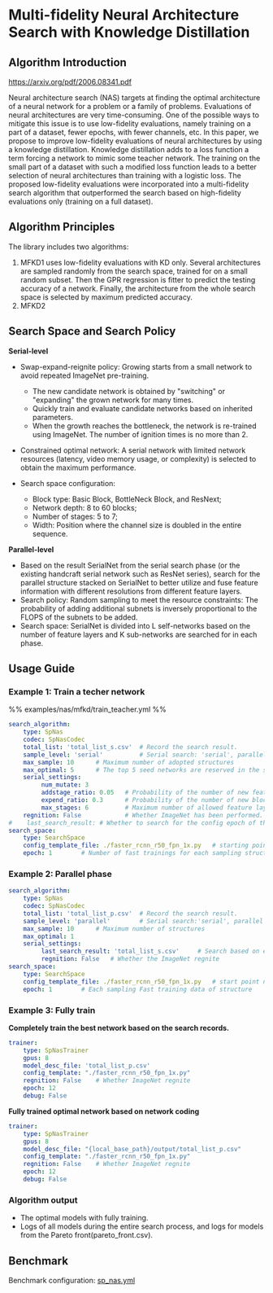 # Multi-fidelity Neural Architecture Search with Knowledge Distillation

## Algorithm Introduction

https://arxiv.org/pdf/2006.08341.pdf

Neural architecture search (NAS) targets at finding the optimal architecture of a neural network for a problem or a family of problems. Evaluations of neural architectures are very time-consuming. One of the possible ways to mitigate this issue is to use low-fidelity evaluations, namely training on a part of a dataset, fewer epochs, with fewer channels, etc. In this paper, we propose to improve low-fidelity
evaluations of neural architectures by using a knowledge distillation. Knowledge distillation adds to a loss function a term forcing a network to mimic some teacher network. The training on the small part of a dataset with such a modified loss function leads to a better selection of neural architectures
than training with a logistic loss. The proposed low-fidelity evaluations were incorporated into a multi-fidelity search algorithm that outperformed the search
based on high-fidelity evaluations only (training on a full dataset).

## Algorithm Principles

The library includes two algorithms:

1) MFKD1 uses low-fidelity evaluations with KD only. Several architectures are sampled randomly from the search space, trained for on a small random subset. Then the GPR regression is fitter to predict the testing accuracy of a network. Finally, the architecture from the whole search space is selected by maximum predicted accuracy.
2) MFKD2 

## Search Space and Search Policy

**Serial-level**

- Swap-expand-reignite policy:  Growing starts from a small network to avoid repeated ImageNet pre-training.
  - The new candidate network is obtained by "switching" or "expanding" the grown network for many times.
  - Quickly train and evaluate candidate networks based on inherited parameters.
  - When the growth reaches the bottleneck, the network is re-trained using ImageNet. The number of ignition times is no more than 2.

- Constrained optimal network: A serial network with limited network resources (latency, video memory usage, or complexity) is selected to obtain the maximum performance.

- Search space configuration:
  - Block type: Basic Block, BottleNeck Block, and ResNext;
  - Network depth: 8 to 60 blocks;
  - Number of stages: 5 to 7;
  - Width: Position where the channel size is doubled in the entire sequence.

**Parallel-level**

- Based on the result SerialNet from the serial search phase (or the existing handcraft serial network such as ResNet series), search for the parallel structure stacked on SerialNet to better utilize and fuse feature information with different resolutions from different feature layers.
- Search policy: Random sampling to meet the resource constraints: The probability of adding additional subnets is inversely proportional to the FLOPS of the subnets to be added.
- Search space: SerialNet is divided into L self-networks based on the number of feature layers and K sub-networks are searched for in each phase.

## Usage Guide

### Example 1: Train a techer network

%%
examples/nas/mfkd/train_teacher.yml
%%

```yaml
search_algorithm:
    type: SpNas
    codec: SpNasCodec
    total_list: 'total_list_s.csv'  # Record the search result.
    sample_level: 'serial'          # Serial search: 'serial', parallel search: 'parallel'
    max_sample: 10      # Maximum number of adopted structures
    max_optimal: 5      # The top 5 seed networks are reserved in the serial phase and start to mutate, set the number of parallel phases to 1
    serial_settings:
         num_mutate: 3
         addstage_ratio: 0.05   # Probability of the number of new feature layers
         expend_ratio: 0.3      # Probability of the number of new blocks
         max_stages: 6          # Maximum number of allowed feature layers
    regnition: False            # Whether ImageNet has been performed. regnite#
#    last_search_result: # Whether to search for the config epoch of the
search_space:
    type: SearchSpace
    config_template_file: ./faster_rcnn_r50_fpn_1x.py   # starting point network based on the existing search records
    epoch: 1        # Number of fast trainings for each sampling structure
```

### Example 2: Parallel phase

```yaml
search_algorithm:
    type: SpNas
    codec: SpNasCodec
    total_list: 'total_list_p.csv'  # Record the search result.
    sample_level: 'parallel'        # Serial search:'serial', parallel search: 'parallel'
    max_sample: 10      # Maximum number of structures
    max_optimal: 1
    serial_settings:
         last_search_result: 'total_list_s.csv'     # Search based on existing search records.
         regnition: False   # Whether the ImageNet regnite
search_space:
    type: SearchSpace
    config_template_file: ./faster_rcnn_r50_fpn_1x.py   # start point network is configured. config
    epoch: 1        # Each sampling Fast training data of structure
```

### Example 3: Fully train

**Completely train the best network based on the search records.**

```yaml
trainer:
    type: SpNasTrainer
    gpus: 8
    model_desc_file: 'total_list_p.csv' 
    config_template: "./faster_rcnn_r50_fpn_1x.py"
    regnition: False    # Whether ImageNet regnite
    epoch: 12
    debug: False
```

**Fully trained optimal network based on network coding**

```yaml
trainer:
    type: SpNasTrainer
    gpus: 8
    model_desc_file: "{local_base_path}/output/total_list_p.csv"
    config_template: "./faster_rcnn_r50_fpn_1x.py"
    regnition: False    # Whether ImageNet regnite
    epoch: 12
    debug: False
```

### Algorithm output

- The optimal models with fully training.
- Logs of all models during the entire search process, and logs for models from the Pareto front(pareto_front.csv).

## Benchmark

Benchmark configuration: [sp_nas.yml](https://github.com/huawei-noah/vega/tree/master/examples/nas/sp_nas.yml)
